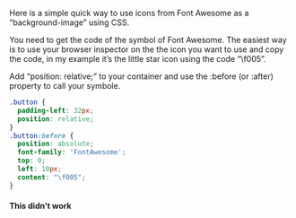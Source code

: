 Here is a simple quick way to use icons from Font Awesome as a “background-image” using CSS.

You need to get the code of the symbol of Font Awesome. The easiest way is to use your browser inspector on the the icon you want to use and copy the code, in my example it’s the little star icon using the code “\\f005”.

Add “position: relative;” to your container and use the :before (or :after) property to call your symbole.

```css
.button {
  padding-left: 32px;
  position: relative;
}
.button:before {
  position: absolute;
  font-family: 'FontAwesome';
  top: 0;
  left: 10px;
  content: "\f005";
}
```
#### This didn't work 
